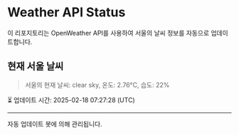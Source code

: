 
# Weather API Status

이 리포지토리는 OpenWeather API를 사용하여 서울의 날씨 정보를 자동으로 업데이트합니다.

## 현재 서울 날씨
> 서울의 현재 날씨: clear sky, 온도: 2.76°C, 습도: 22%

⏳ 업데이트 시간: 2025-02-18 07:27:28 (UTC)

---
자동 업데이트 봇에 의해 관리됩니다.
